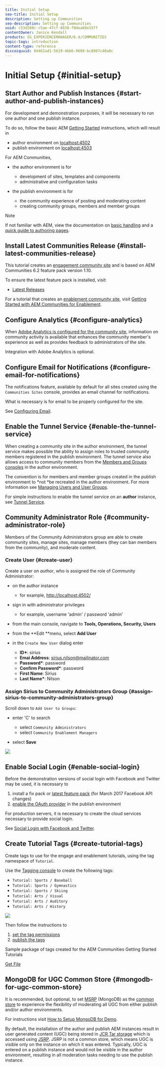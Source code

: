 ```yaml
---
title: Initial Setup
seo-title: Initial Setup
description: Setting up Communities
seo-description: Setting up Communities
uuid: c53d280c-c5ae-47cf-8038-f0dea68e15ff
contentOwner: Janice Kendall
products: SG_EXPERIENCEMANAGER/6.4/COMMUNITIES
topic-tags: introduction
content-type: reference
discoiquuid: 0d462ad1-5619-4bb6-9609-bc8987c40a0c
---
```


# Initial Setup {#initial-setup}

<!--One row table`|   |**[Author a New Community Site ⇒](/help/communities/create-site.md)** |
|---|---|`-->

## Start Author and Publish Instances {#start-author-and-publish-instances}

For development and demonstration purposes, it will be necessary to run one author and one publish instance.

To do so, follow the basic AEM [Getting Started](/help/sites-deploying/deploy.md#getting-started) instructions, which will result in

* author environment on [localhost:4502](http://localhost:4502/)
* publish environment on [localhost:4503](http://localhost:4503/)

For AEM Communities,

* the author environment is for

    * development of sites, templates and components
    * administrative and configuration tasks

* the publish environment is for

    * the community experience of posting and moderating content
    * creating community groups, members and member groups

>[!NOTE]
>
>If not familiar with AEM, view the documentation on [basic handling](/help/sites-authoring/basic-handling.md) and a [quick guide to authoring pages](/help/sites-authoring/qg-page-authoring.md).

## Install Latest Communities Release {#install-latest-communities-release}

This tutorial creates an [engagement community site](/help/communities/overview.md#engagement-community) and is based on AEM Communities 6.2 feature pack version 1.10.

To ensure the latest feature pack is installed, visit:

* [Latest Releases](/help/communities/deploy-communities.md#latest-releases)

For a tutorial that creates an [enablement community site](/help/communities/overview.md#enablement-community), visit [Getting Started with AEM Communities for Enablement](/help/communities/getting-started-enablement.md).

## Configure Analytics {#configure-analytics}

When [Adobe Analytics is configured for the community site](/help/communities/analytics.md), information on community activity is available that enhances the community member's experience as well as provides feedback to administrators of the site.

Integration with Adobe Analytics is optional.

## Configure Email for Notifications {#configure-email-for-notifications}

The notifications feature, available by default for all sites created using the `Communities Sites` console, provides an email channel for notifications.

What is necessary is for email to be properly configured for the site.

See [Configuring Email](/help/communities/email.md).

## Enable the Tunnel Service {#enable-the-tunnel-service}

When creating a community site in the author environment, the tunnel service makes possible the ability to assign roles to trusted community members registered in the publish environment. The tunnel service also allows access to community members from the [Members and Groups consoles](/help/communities/members.md) in the author environment.

The convention is for members and member groups created in the publish environment to *not *be recreated in the author environment. For more information see [Managing Users and User Groups](/help/communities/users.md).

For simple instructions to enable the tunnel service on an **author** instance, see [Tunnel Service](/help/communities/deploy-communities.md#tunnel-service-on-author).

## Community Administrator Role {#community-administrator-role}

Members of the Community Administrators group are able to create community sites, manage sites, manage members (they can ban members from the community), and moderate content.

### Create User {#create-user}

Create a user on *author*, who is assigned the role of Community Administrator:

* on the author instance

    * for example, [http://localhost:4502/](http://localhost:4503/)

* sign in with administrator privileges

    * for example, username 'admin' / password 'admin'

* from the main console, navigate to **Tools, Operations, Security, Users**
* from the **Edit **menu, select **Add User**

* in the `Create New User` dialog enter

    * **ID&#42;**: sirius
    * **Emai Address**: sirius.nilson@mailinator.com
    * **Password&#42;**: password
    * **Confirm Password&#42;**: password
    * **First Name**: Sirius
    * **Last Name&#42;**: Nilson

### Assign Sirius to Community Administrators Group {#assign-sirius-to-community-administrators-group}

Scroll down to `Add User to Groups`:

* enter 'C' to search

    * select `Community Administrators`
    * select `Community Enablement Managers`

* select **Save**

![](assets/chlimage_1-301.png)

## Enable Social Login {#enable-social-login}

Before the demonstration versions of social login with Facebook and Twitter may be used, it is necessary to

1. install a fix pack or [latest feature pack](/help/communities/deploy-communities.md#latestfeaturepack) (for March 2017 Facebook API changes)
1. [enable the OAuth provider](/help/communities/social-login.md#adobe-granite-oauth-authentication-handler) in the publish environment

For production servers, it is necessary to create the cloud services necessary to provide social login.

See [Social Login with Facebook and Twitter](/help/communities/social-login.md).

## Create Tutorial Tags {#create-tutorial-tags}

Create tags to use for the engage and enablement tutorials, using the tag namespace of `Tutorial`.

Use the [Tagging console](/help/sites-administering/tags.md#tagging-console) to create the following tags:

* `Tutorial: Sports / Baseball`
* `Tutorial: Sports / Gymnastics`
* `Tutorial: Sports / Skiing`
* `Tutorial: Arts / Visual`
* `Tutorial: Arts / Auditory`
* `Tutorial: Arts / History`

![](assets/chlimage_1-302.png)

Then follow the instructions to

1. [set the tag permissions](/help/sites-administering/tags.md#setting-tag-permissions)
1. [publish the tags](/help/sites-administering/tags.md#publishing-tags)

Sample package of tags created for the AEM Communities Getting Started Tutorials

[Get File](assets/tutorial_tags-v63.zip)

## MongoDB for UGC Common Store {#mongodb-for-ugc-common-store}

It is recommended, but optional, to set [MSRP](/help/communities/msrp.md) (MongoDB) as the [common store](/help/communities/working-with-srp.md) to experience the flexibility of moderating all UGC from either publish and/or author environments.

For instructions visit [How to Setup MongoDB for Demo](/help/communities/demo-mongo.md).

By default, the installation of the author and publish AEM instances result in user generated content (UGC) being stored in [JCR Tar storage](/help/sites-deploying/platform.md) which is accessed using [JSRP](/help/communities/jsrp.md). JSRP is not a common store, which means UGC is visible only on the instance on which it was entered. Typically, UGC is entered on a publish instance and would not be visible in the author environment, resulting in all moderation tasks needing to use the publish instance.

<!--One row table `|   |** [Author a New Community Site⇒](/help/communities/create-site.md)** |
|---|---|`-->

